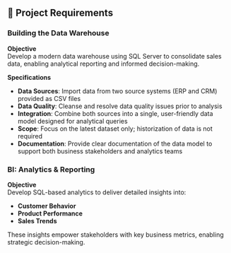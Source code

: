 ## 🚀 Project Requirements

### Building the Data Warehouse

**Objective**  
Develop a modern data warehouse using SQL Server to consolidate sales data, enabling analytical reporting and informed decision-making.

**Specifications**  

- **Data Sources**: Import data from two source systems (ERP and CRM) provided as CSV files  
- **Data Quality**: Cleanse and resolve data quality issues prior to analysis  
- **Integration**: Combine both sources into a single, user-friendly data model designed for analytical queries  
- **Scope**: Focus on the latest dataset only; historization of data is not required  
- **Documentation**: Provide clear documentation of the data model to support both business stakeholders and analytics teams  

### BI: Analytics & Reporting

**Objective**  
Develop SQL-based analytics to deliver detailed insights into:  

- **Customer Behavior**  
- **Product Performance**  
- **Sales Trends**  

These insights empower stakeholders with key business metrics, enabling strategic decision-making.
